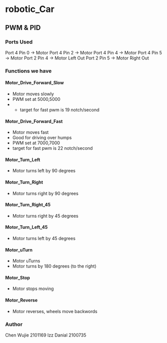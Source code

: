 # robotic_Car
## PWM & PID



### Ports Used
Port 4 Pin 0 -> Motor
Port 4 Pin 2 -> Motor
Port 4 Pin 4 -> Motor
Port 4 Pin 5 -> Motor
Port 2 Pin 4 -> Motor Left Out
Port 2 Pin 5 -> Motor Right Out



### Functions we have
#### Motor_Drive_Forward_Slow
- Motor moves slowly
- PWM set at 5000,5000
- - target for fast pwm is 19 notch/second


####  Motor_Drive_Forward_Fast
- Motor moves fast
- Good for driving over humps
- PWM set at 7000,7000
- target for fast pwm is 22 notch/second

####  Motor_Turn_Left
- Motor turns left by 90 degrees

####  Motor_Turn_Right
- Motor turns right by 90 degrees

####  Motor_Turn_Right_45
- Motor turns right by 45 degrees

####  Motor_Turn_Left_45
- Motor turns left by 45 degrees

####  Motor_uTurn
- Motor uTurns
- Motor turns by 180 degrees (to the right)

####  Motor_Stop
- Motor stops moving

####  Motor_Reverse
- Motor reverses, wheels move backwords


### Author
Chen Wujie 2101169
Izz Danial 2100735
